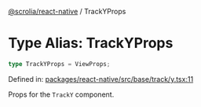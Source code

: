 [@scrolia/react-native](../README.md) / TrackYProps

# Type Alias: TrackYProps

```ts
type TrackYProps = ViewProps;
```

Defined in: [packages/react-native/src/base/track/y.tsx:11](https://github.com/scrolia/react-native/blob/857962ebd68db30fb8868d423777bb744b95b578/packages/react-native/src/base/track/y.tsx#L11)

Props for the `TrackY` component.
